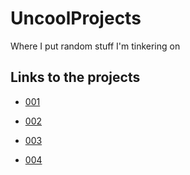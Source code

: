 # UncoolProjects
Where I put random stuff I'm tinkering on

## Links to the projects
* [001](https://gideonamani.github.io/UncoolProjects/001-some-gsb-mock-pages/)

* [002](https://gideonamani.github.io/UncoolProjects/002-firebase-data-querying/)

* [003](https://gideonamani.github.io/UncoolProjects/003-make-a-paper-card/)

* [004](https://gideonamani.github.io/UncoolProjects/004-animating-likes-and-bookmarks/)

